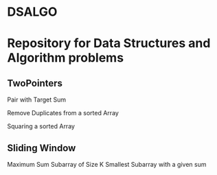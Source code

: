 # DSALGO
# Repository for Data Structures and Algorithm problems

TwoPointers
------------

Pair with Target Sum

Remove Duplicates from a sorted Array

Squaring a sorted Array


Sliding Window
--------------

Maximum Sum Subarray of Size K
Smallest Subarray with a given sum
